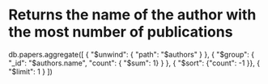 # Returns the name of the author with the most number of publications

db.papers.aggregate([ 
  { "$unwind": { "path": "$authors" } }, 
  { "$group": { "_id": "$authors.name", "count": { "$sum": 1} } },
  { "$sort": {"count": -1 }},
  { "$limit": 1 }
])